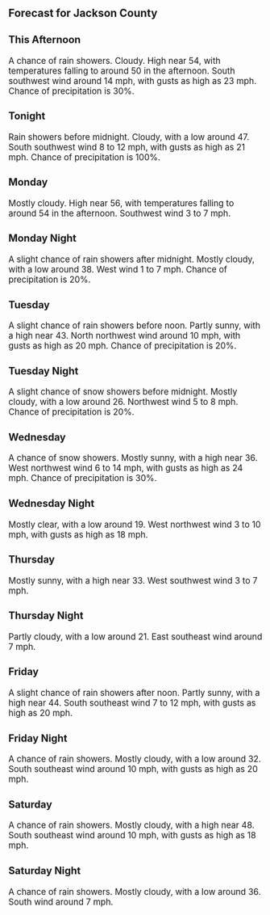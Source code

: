 <div>
   <h2>Forecast for Jackson County</h2>
   <p>
      <div style="font-size:120%">
         <h3>This Afternoon</h3>A chance of rain showers. Cloudy. High near 54, with temperatures falling to around 50 in the afternoon. South southwest wind
         around 14 mph, with gusts as high as 23 mph. Chance of precipitation is 30%.<br></div>
   </p>
   <p>
      <div style="font-size:120%">
         <h3>Tonight</h3>Rain showers before midnight. Cloudy, with a low around 47. South southwest wind 8 to 12 mph, with gusts as high as 21 mph.
         Chance of precipitation is 100%.<br></div>
   </p>
   <p>
      <div style="font-size:120%">
         <h3>Monday</h3>Mostly cloudy. High near 56, with temperatures falling to around 54 in the afternoon. Southwest wind 3 to 7 mph.<br></div>
   </p>
   <p>
      <div style="font-size:120%">
         <h3>Monday Night</h3>A slight chance of rain showers after midnight. Mostly cloudy, with a low around 38. West wind 1 to 7 mph. Chance of precipitation
         is 20%.<br></div>
   </p>
   <p>
      <div style="font-size:120%">
         <h3>Tuesday</h3>A slight chance of rain showers before noon. Partly sunny, with a high near 43. North northwest wind around 10 mph, with gusts
         as high as 20 mph. Chance of precipitation is 20%.<br></div>
   </p>
   <p>
      <div style="font-size:120%">
         <h3>Tuesday Night</h3>A slight chance of snow showers before midnight. Mostly cloudy, with a low around 26. Northwest wind 5 to 8 mph. Chance of
         precipitation is 20%.<br></div>
   </p>
   <p>
      <div style="font-size:120%">
         <h3>Wednesday</h3>A chance of snow showers. Mostly sunny, with a high near 36. West northwest wind 6 to 14 mph, with gusts as high as 24 mph.
         Chance of precipitation is 30%.<br></div>
   </p>
   <p>
      <div style="font-size:120%">
         <h3>Wednesday Night</h3>Mostly clear, with a low around 19. West northwest wind 3 to 10 mph, with gusts as high as 18 mph.<br></div>
   </p>
   <p>
      <div style="font-size:120%">
         <h3>Thursday</h3>Mostly sunny, with a high near 33. West southwest wind 3 to 7 mph.<br></div>
   </p>
   <p>
      <div style="font-size:120%">
         <h3>Thursday Night</h3>Partly cloudy, with a low around 21. East southeast wind around 7 mph.<br></div>
   </p>
   <p>
      <div style="font-size:120%">
         <h3>Friday</h3>A slight chance of rain showers after noon. Partly sunny, with a high near 44. South southeast wind 7 to 12 mph, with gusts
         as high as 20 mph.<br></div>
   </p>
   <p>
      <div style="font-size:120%">
         <h3>Friday Night</h3>A chance of rain showers. Mostly cloudy, with a low around 32. South southeast wind around 10 mph, with gusts as high as 20
         mph.<br></div>
   </p>
   <p>
      <div style="font-size:120%">
         <h3>Saturday</h3>A chance of rain showers. Mostly cloudy, with a high near 48. South southeast wind around 10 mph, with gusts as high as 18
         mph.<br></div>
   </p>
   <p>
      <div style="font-size:120%">
         <h3>Saturday Night</h3>A chance of rain showers. Mostly cloudy, with a low around 36. South wind around 7 mph.<br></div>
   </p>
</div>